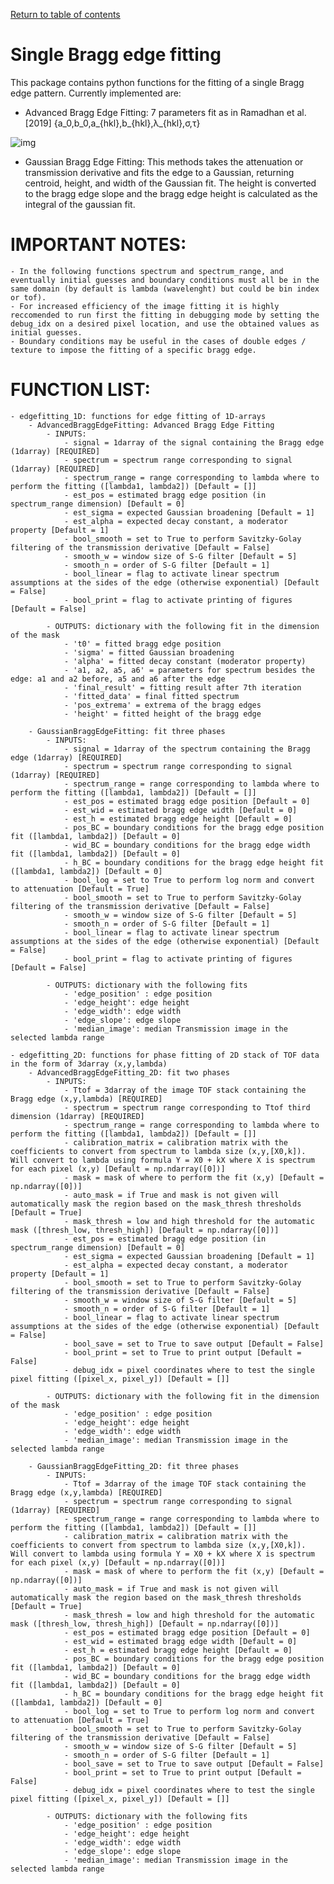 [Return to table of contents](index.md)<br/>
# Single Bragg edge fitting
This package contains python functions for the fitting of a single Bragg edge pattern.
Currently implemented are:

- Advanced Bragg Edge Fitting: 7 parameters fit as in Ramadhan et al. [2019] {a_0,b_0,a_{hkl},b_{hkl},λ_{hkl},σ,τ}

![img](https://latex.codecogs.com/svg.latex?T(\lambda)=\exp{[-a_0+b_0\lambda]}\times(\exp{[-(a_{hkl}+b_{hkl}\lambda)]+\{1-\exp{[-(a_{hkl}+b_{hkl}\lambda)]\})\times\frac{1}{2}[\mathrm{erfc}(-\frac{\lambda-\lambda_{hkl}}{2^{1/2}\sigma})-\exp{(-\frac{\lambda-\lambda_{hkl}}{\tau}+\frac{\sigma^2}{2\tau^2})}\times\mathrm{erfc}(-\frac{\lambda-\lambda_{hkl}}{2^{1/2}\sigma}+\frac{\sigma}{\tau})])

- Gaussian Bragg Edge Fitting: This methods takes the attenuation or transmission derivative and fits the edge to a Gaussian, returning centroid, height, and width of the Gaussian fit. The height is converted to the bragg edge slope and the bragg edge height is calculated as the integral of the gaussian fit.

# IMPORTANT NOTES:

    - In the following functions spectrum and spectrum_range, and eventually initial guesses and boundary conditions must all be in the same domain (by default is lambda (wavelenght) but could be bin index or tof).
    - For increased efficiency of the image fitting it is highly reccomended to run first the fitting in debugging mode by setting the debug_idx on a desired pixel location, and use the obtained values as initial guesses.
    - Boundary conditions may be useful in the cases of double edges / texture to impose the fitting of a specific bragg edge.

# FUNCTION LIST:

    - edgefitting_1D: functions for edge fitting of 1D-arrays
        - AdvancedBraggEdgeFitting: Advanced Bragg Edge Fitting
            - INPUTS:
                - signal = 1darray of the signal containing the Bragg edge (1darray) [REQUIRED]
                - spectrum = spectrum range corresponding to signal (1darray) [REQUIRED]
                - spectrum_range = range corresponding to lambda where to perform the fitting ([lambda1, lambda2]) [Default = []]
                - est_pos = estimated bragg edge position (in spectrum_range dimension) [Default = 0]
                - est_sigma = expected Gaussian broadening [Default = 1]
                - est_alpha = expected decay constant, a moderator property [Default = 1]
                - bool_smooth = set to True to perform Savitzky-Golay filtering of the transmission derivative [Default = False]
                - smooth_w = window size of S-G filter [Default = 5]
                - smooth_n = order of S-G filter [Default = 1]
                - bool_linear = flag to activate linear spectrum assumptions at the sides of the edge (otherwise exponential) [Default = False]
                - bool_print = flag to activate printing of figures [Default = False]

            - OUTPUTS: dictionary with the following fit in the dimension of the mask
                - 't0' = fitted bragg edge position
                - 'sigma' = fitted Gaussian broadening
                - 'alpha' = fitted decay constant (moderator property)
                - 'a1, a2, a5, a6' = parameters for spectrum besides the edge: a1 and a2 before, a5 and a6 after the edge
                - 'final_result' = fitting result after 7th iteration
                - 'fitted_data' = final fitted spectrum 
                - 'pos_extrema' = extrema of the bragg edges
                - 'height' = fitted height of the bragg edge

        - GaussianBraggEdgeFitting: fit three phases
            - INPUTS:
                - signal = 1darray of the spectrum containing the Bragg edge (1darray) [REQUIRED]
                - spectrum = spectrum range corresponding to signal (1darray) [REQUIRED]
                - spectrum_range = range corresponding to lambda where to perform the fitting ([lambda1, lambda2]) [Default = []]
                - est_pos = estimated bragg edge position [Default = 0]
                - est_wid = estimated bragg edge width [Default = 0]
                - est_h = estimated bragg edge height [Default = 0]
                - pos_BC = boundary conditions for the bragg edge position fit ([lambda1, lambda2]) [Default = 0]
                - wid_BC = boundary conditions for the bragg edge width fit ([lambda1, lambda2]) [Default = 0]
                - h_BC = boundary conditions for the bragg edge height fit ([lambda1, lambda2]) [Default = 0]
                - bool_log = set to True to perform log norm and convert to attenuation [Default = True]
                - bool_smooth = set to True to perform Savitzky-Golay filtering of the transmission derivative [Default = False]
                - smooth_w = window size of S-G filter [Default = 5]
                - smooth_n = order of S-G filter [Default = 1]
                - bool_linear = flag to activate linear spectrum assumptions at the sides of the edge (otherwise exponential) [Default = False]
                - bool_print = flag to activate printing of figures [Default = False]

            - OUTPUTS: dictionary with the following fits
                - 'edge_position' : edge position 
                - 'edge_height': edge height 
                - 'edge_width': edge width  
                - 'edge_slope': edge slope 
                - 'median_image': median Transmission image in the selected lambda range

    - edgefitting_2D: functions for phase fitting of 2D stack of TOF data in the form of 3darray (x,y,lambda)
        - AdvancedBraggEdgeFitting_2D: fit two phases
            - INPUTS:
                - Ttof = 3darray of the image TOF stack containing the Bragg edge (x,y,lambda) [REQUIRED]
                - spectrum = spectrum range corresponding to Ttof third dimension (1darray) [REQUIRED]
                - spectrum_range = range corresponding to lambda where to perform the fitting ([lambda1, lambda2]) [Default = []]
                - calibration_matrix = calibration matrix with the coefficients to convert from spectrum to lambda size (x,y,[X0,k]). Will convert to lambda using formula Y = X0 + kX where X is spectrum for each pixel (x,y) [Default = np.ndarray([0])]
                - mask = mask of where to perform the fit (x,y) [Default = np.ndarray([0])]
                - auto_mask = if True and mask is not given will automatically mask the region based on the mask_thresh thresholds [Default = True]
                - mask_thresh = low and high threshold for the automatic mask ([thresh_low, thresh_high]) [Default = np.ndarray([0])]
                - est_pos = estimated bragg edge position (in spectrum_range dimension) [Default = 0]
                - est_sigma = expected Gaussian broadening [Default = 1]
                - est_alpha = expected decay constant, a moderator property [Default = 1]
                - bool_smooth = set to True to perform Savitzky-Golay filtering of the transmission derivative [Default = False]
                - smooth_w = window size of S-G filter [Default = 5]
                - smooth_n = order of S-G filter [Default = 1]
                - bool_linear = flag to activate linear spectrum assumptions at the sides of the edge (otherwise exponential) [Default = False]
                - bool_save = set to True to save output [Default = False]
                - bool_print = set to True to print output [Default = False]
                - debug_idx = pixel coordinates where to test the single pixel fitting ([pixel_x, pixel_y]) [Default = []]

            - OUTPUTS: dictionary with the following fit in the dimension of the mask
                - 'edge_position' : edge position 
                - 'edge_height': edge height 
                - 'edge_width': edge width  
                - 'median_image': median Transmission image in the selected lambda range

        - GaussianBraggEdgeFitting_2D: fit three phases
            - INPUTS:
                - Ttof = 3darray of the image TOF stack containing the Bragg edge (x,y,lambda) [REQUIRED]
                - spectrum = spectrum range corresponding to signal (1darray) [REQUIRED]
                - spectrum_range = range corresponding to lambda where to perform the fitting ([lambda1, lambda2]) [Default = []]
                - calibration_matrix = calibration matrix with the coefficients to convert from spectrum to lambda size (x,y,[X0,k]). Will convert to lambda using formula Y = X0 + kX where X is spectrum for each pixel (x,y) [Default = np.ndarray([0])]
                - mask = mask of where to perform the fit (x,y) [Default = np.ndarray([0])]
                - auto_mask = if True and mask is not given will automatically mask the region based on the mask_thresh thresholds [Default = True]
                - mask_thresh = low and high threshold for the automatic mask ([thresh_low, thresh_high]) [Default = np.ndarray([0])]
                - est_pos = estimated bragg edge position [Default = 0]
                - est_wid = estimated bragg edge width [Default = 0]
                - est_h = estimated bragg edge height [Default = 0]
                - pos_BC = boundary conditions for the bragg edge position fit ([lambda1, lambda2]) [Default = 0]
                - wid_BC = boundary conditions for the bragg edge width fit ([lambda1, lambda2]) [Default = 0]
                - h_BC = boundary conditions for the bragg edge height fit ([lambda1, lambda2]) [Default = 0]
                - bool_log = set to True to perform log norm and convert to attenuation [Default = True]
                - bool_smooth = set to True to perform Savitzky-Golay filtering of the transmission derivative [Default = False]
                - smooth_w = window size of S-G filter [Default = 5]
                - smooth_n = order of S-G filter [Default = 1]
                - bool_save = set to True to save output [Default = False]
                - bool_print = set to True to print output [Default = False]
                - debug_idx = pixel coordinates where to test the single pixel fitting ([pixel_x, pixel_y]) [Default = []]

            - OUTPUTS: dictionary with the following fits
                - 'edge_position' : edge position 
                - 'edge_height': edge height 
                - 'edge_width': edge width  
                - 'edge_slope': edge slope 
                - 'median_image': median Transmission image in the selected lambda range

